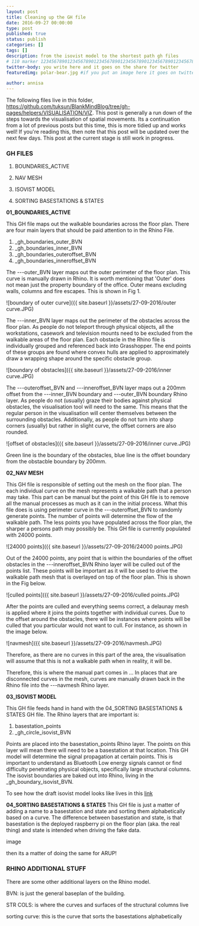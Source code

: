 ```yaml
---
layout: post
title: Cleaning up the GH file
date: 2016-09-27 00:00:00
type: post
published: true
status: publish
categories: []
tags: []
description: from the isovist model to the shortest path gh files
# 110 marker 1234567890123456789012345678901234567890123456789012345678901234567890123456789012345678901234567890123456789
twitter-body: you write here and it goes on the share for twitter
featuredimg: polar-bear.jpg #if you put an image here it goes on twitter too

author: annisa
---
```


The following files live in this folder, https://github.com/tuksun/BlankMindBlog/tree/gh-pages/helpers/VISUALISATION/VIZ. This post is generally a run down of the steps towards the visualisation of spatial movements. Its a continuation from a lot of previous posts but this time, this is more tidied up and works well! If you're reading this, then note that this post will be updated over the next few days. This post at the current stage is still work in progress.

### GH FILES

1. BOUNDARIES_ACTIVE
2. NAV MESH

3. ISOVIST MODEL

4. SORTING BASESTATIONS & STATES

<b>01_BOUNDARIES_ACTIVE</b>

This GH file maps out the walkable boundaries across the floor plan. There are four main layers that should be paid attention to in the Rhino File.

1. _gh_boundaries_outer_BVN
2. _gh_boundaries_inner_BVN
3. _gh_boundaries_outeroffset_BVN
4. _gh_boundaries_inneroffset_BVN

The ---outer_BVN layer maps out the outer perimeter of the floor plan. This curve is manually drawn in Rhino. It is worth mentioning that 'Outer' does not mean just the property boundary of the office. Outer means excluding walls, columns and fire escapes. This is shown in Fig 1. 

![boundary of outer curve]({{ site.baseurl }}/assets/27-09-2016/outer curve.JPG)

The ---inner_BVN layer maps out the perimeter of the obstacles across the floor plan. As people do not teleport through physical objects, all the workstations, casework and television mounts need to be excluded from the walkable areas of the floor plan. Each obstacle in the Rhino file is individually grouped and referenced back into Grasshopper. The end points of these groups are found where convex hulls are applied to approximately draw a wrapping shape around the specific obstacle group. 

![boundary of obstacles]({{ site.baseurl }}/assets/27-09-2016/inner curve.JPG)

The ---outeroffset_BVN and ---inneroffset_BVN layer maps out a 200mm offset from the ---inner_BVN boundary and ---outer_BVN boundary Rhino layer. As people do not (usually) graze their bodies against physical obstacles, the visualisation tool will need to the same. This means that the regular person in the visualisation will center themselves between the surrounding obstacles. Additionally, as people do not turn into sharp corners (usually) but rather in slight curve, the offset corners are also rounded. 

![offset of obstacles]({{ site.baseurl }}/assets/27-09-2016/inner curve.JPG)

Green line is the boundary of the obstacles, blue line is the offset boundary from the obstacble boundary by 200mm.

<b>02_NAV MESH</b>

This GH file is responsible of setting out the mesh on the floor plan. The each individual curve on the mesh represents a walkable path that a person may take. This part can be manual but the point of this GH file is to remove all the manual processes as much as it can in the initial process. What this file does is using perimeter curve in the ---outeroffset_BVN to randomly generate points. The number of points will determine the flow of the walkable path. The less points you have populated across the floor plan, the sharper a persons path may possibly be. This GH file is currently populated with 24000 points. 

![24000 points]({{ site.baseurl }}/assets/27-09-2016/24000 points.JPG)

Out of the 24000 points, any point that is within the boundaries of the offset obstacles in the ---inneroffset_BVN Rhino layer will be culled out of the points list. These points will be important as it will be used to drive the walkable path mesh that is overlayed on top of the floor plan. This is shown in the Fig below. 

![culled points]({{ site.baseurl }}/assets/27-09-2016/culled points.JPG)

After the points are culled and everything seems correct, a delaunay mesh is applied where it joins the points together with individual curves. Due to the offset around the obstacles, there will be instances where points will be culled that you particular would not want to cull. For instance, as shown in the image below.

![navmesh]({{ site.baseurl }}/assets/27-09-2016/navmesh.JPG)

Therefore, as there are no curves in this part of the area, the visualisation will assume that this is not a walkable path when in reality, it will be.

Therefore, this is where the manual part comes in ... 
In places that are disconnected curves in the mesh, curves are manually drawn back in the Rhino file into the ---navmesh Rhino layer.

<b>03_ISOVIST MODEL</b>

This GH file feeds hand in hand with the 04_SORTING BASESTATIONS & STATES GH file. The Rhino layers that are important is:

1. basestation_points 
2. _gh_circle_isovist_BVN

Points are placed into the basestation_points Rhino layer. The points on this layer will mean there will need to be a basestation at that location. This GH model will determine the signal propagation at certain points. This is important to understand as Bluetooth Low energy signals cannot or find difficulty penetrating physical objects, specifically large structural columns. The isovist boundaries are baked out into Rhino, living in the _gh_boundary_isovist_BVN. 

To see how the draft isovist model looks like lives in this [link](http://where-in.space/2016/bvn-and-arup-isovist)

<b>04_SORTING BASESTATIONS & STATES</b>
This GH file is just a matter of adding a name to a basestation and state and sorting them alphabetically based on a curve. The difference between basestation and state, is that basestation is the deployed raspberry pi on the floor plan (aka. the real thing) and state is intended when driving the fake data. 

image

then its a matter of doing the same for ARUP! 

### RHINO ADDITIONAL STUFF

There are some other additional layers on the Rhino model.

BVN: is just the general baseplan of the building.

STR COLS: is where the curves and surfaces of the structural columns live

sorting curve: this is the curve that sorts the basestations alphabetically

